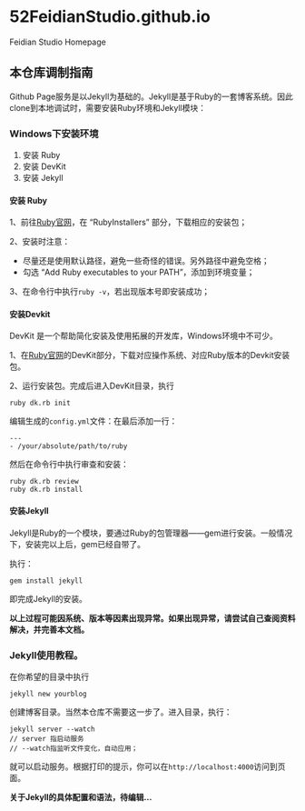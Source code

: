 # 52FeidianStudio.github.io

Feidian Studio Homepage

## 本仓库调制指南

Github Page服务是以Jekyll为基础的。Jekyll是基于Ruby的一套博客系统。因此clone到本地调试时，需要安装Ruby环境和Jekyll模块：

### Windows下安装环境

1. 安装 Ruby
2. 安装 DevKit
3. 安装 Jekyll

#### 安装 Ruby

1、前往[Ruby官网](http://rubyinstaller.org/downloads/)，在 “RubyInstallers” 部分，下载相应的安装包；

2、安装时注意：

- 尽量还是使用默认路径，避免一些奇怪的错误。另外路径中避免空格；
- 勾选 “Add Ruby executables to your PATH”，添加到环境变量；

3、在命令行中执行``ruby -v``，若出现版本号即安装成功；

#### 安装Devkit

DevKit 是一个帮助简化安装及使用拓展的开发库，Windows环境中不可少。

1、在[Ruby官网](http://rubyinstaller.org/downloads/)的DevKit部分，下载对应操作系统、对应Ruby版本的Devkit安装包。

2、运行安装包。完成后进入DevKit目录，执行

	ruby dk.rb init

编辑生成的``config.yml``文件：在最后添加一行：

	---
	- /your/absolute/path/to/ruby

然后在命令行中执行审查和安装：

	ruby dk.rb review
	ruby dk.rb install

#### 安装Jekyll

Jekyll是Ruby的一个模块，要通过Ruby的包管理器——gem进行安装。一般情况下，安装完以上后，gem已经自带了。

执行：

	gem install jekyll

即完成Jekyll的安装。

**以上过程可能因系统、版本等因素出现异常。如果出现异常，请尝试自己查阅资料解决，并完善本文档。**

### Jekyll使用教程。

在你希望的目录中执行

	jekyll new yourblog

创建博客目录。当然本仓库不需要这一步了。进入目录，执行：

	jekyll server --watch
	// server 指启动服务
	// --watch指监听文件变化，自动应用；

就可以启动服务。根据打印的提示，你可以在``http://localhost:4000``访问到页面。

**关于Jekyll的具体配置和语法，待编辑...**
